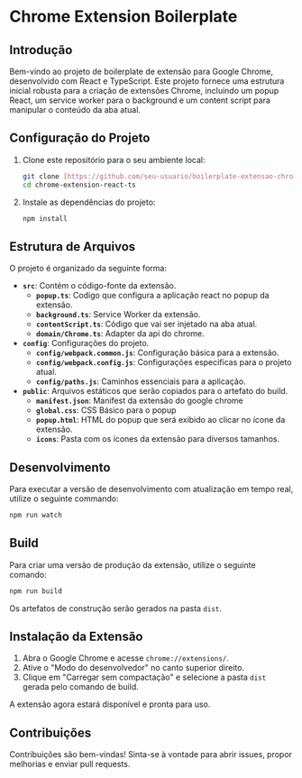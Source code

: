 # Chrome Extension Boilerplate

## Introdução

Bem-vindo ao projeto de boilerplate de extensão para Google Chrome, desenvolvido com React e TypeScript. Este projeto fornece uma estrutura inicial robusta para a criação de extensões Chrome, incluindo um popup React, um service worker para o background e um content script para manipular o conteúdo da aba atual.

## Configuração do Projeto

1. Clone este repositório para o seu ambiente local:

   ```bash
   git clone [https://github.com/seu-usuario/boilerplate-extensao-chrome-react-ts.git](https://github.com/danrnascimento/chrome-extension-react-ts.git)
   cd chrome-extension-react-ts
   ```

2. Instale as dependências do projeto:

   ```bash
   npm install
   ```

## Estrutura de Arquivos

O projeto é organizado da seguinte forma:

- **`src`**: Contém o código-fonte da extensão.
  - **`popup.ts`**: Codigo que configura a aplicação react no popup da extensão.
  - **`background.ts`**: Service Worker da extensão.
  - **`contentScript.ts`**: Código que vai ser injetado na aba atual.
  - **`domain/Chrome.ts`**: Adapter da api do chrome.
- **`config`**: Configurações do projeto.
  - **`config/webpack.common.js`**: Configuração básica para a extensão.
  - **`config/webpack.config.js`**: Configurações especificas para o projeto atual.
  - **`config/paths.js`**: Caminhos essenciais para a aplicação.
- **`public`**: Arquivos estáticos que serão copiados para o artefato do build.
  - **`manifest.json`**: Manifest da extensão do google chrome
  - **`global.css`**: CSS Básico para o popup
  - **`popup.html`**: HTML do popup que será exibido ao clicar no ícone da extensão.
  - **`icons`**: Pasta com os ícones da extensão para diversos tamanhos.

## Desenvolvimento

Para executar a versão de desenvolvimento com atualização em tempo real, utilize o seguinte commando:

```bash
npm run watch
```

## Build

Para criar uma versão de produção da extensão, utilize o seguinte comando:

```bash
npm run build
```

Os artefatos de construção serão gerados na pasta `dist`.

## Instalação da Extensão

1. Abra o Google Chrome e acesse `chrome://extensions/`.
2. Ative o "Modo do desenvolvedor" no canto superior direito.
3. Clique em "Carregar sem compactação" e selecione a pasta `dist` gerada pelo comando de build.

A extensão agora estará disponível e pronta para uso.

## Contribuições

Contribuições são bem-vindas! Sinta-se à vontade para abrir issues, propor melhorias e enviar pull requests.

